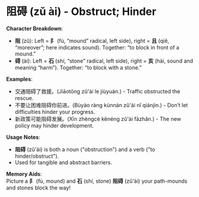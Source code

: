 # **阻碍 (zǔ ài) - Obstruct; Hinder**

**Character Breakdown**:  
- **阻** (zǔ): Left = **阝** (fù, “mound” radical, left side), right = **且** (qiě, “moreover”; here indicates sound). Together: “to block in front of a mound.”  
- **碍** (ài): Left = **石** (shí, “stone” radical, left side), right = **亥** (hài, sound and meaning “harm”). Together: “to block with a stone.”

**Examples**:  
- 交通阻碍了救援。(Jiāotōng zǔ'ài le jiùyuán.) - Traffic obstructed the rescue.  
- 不要让困难阻碍你前进。(Bùyào ràng kùnnán zǔ'ài nǐ qiánjìn.) - Don’t let difficulties hinder your progress.  
- 新政策可能阻碍发展。(Xīn zhèngcè kěnéng zǔ'ài fāzhǎn.) - The new policy may hinder development.

**Usage Notes**:  
- **阻碍** (zǔ'ài) is both a noun ("obstruction") and a verb ("to hinder/obstruct").  
- Used for tangible and abstract barriers.

**Memory Aids**:  
Picture a **阝** (fù, mound) and **石** (shí, stone) **阻碍** (zǔ'ài) your path-mounds and stones block the way!